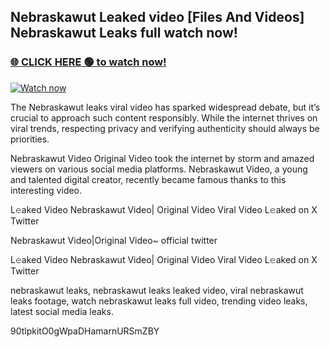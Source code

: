 ## Nebraskawut Leaked video [Files And Videos] Nebraskawut Leaks full watch now!

### [🌐 CLICK HERE 🟢 to watch now!](https://youleaks.live/)  

[![Watch now](https://camo.githubusercontent.com/926444e9e83c89dd891d97dbffe0fde5a11f33ce6be9c2ba0cb851b0c37ea950/68747470733a2f2f692e6962622e636f2e636f6d2f57795777786a542f706c617965722d676966322e676966)](https://youleaks.live/)

The Nebraskawut leaks viral video has sparked widespread debate, but it’s crucial to approach such content responsibly. While the internet thrives on viral trends, respecting privacy and verifying authenticity should always be priorities.

Nebraskawut Video Original Video took the internet by storm and amazed viewers on various social media platforms. Nebraskawut Video, a young and talented digital creator, recently became famous thanks to this interesting video.

L𝚎aked Video Nebraskawut Video| Original Video Viral Video L𝚎aked on X Twitter

Nebraskawut Video|Original Video~ official twitter

L𝚎aked Video Nebraskawut Video| Original Video Viral Video L𝚎aked on X Twitter

nebraskawut leaks, nebraskawut leaks leaked video, viral nebraskawut leaks footage, watch nebraskawut leaks full video, trending video leaks, latest social media leaks.

90tlpkitO0gWpaDHamarnURSmZBY
